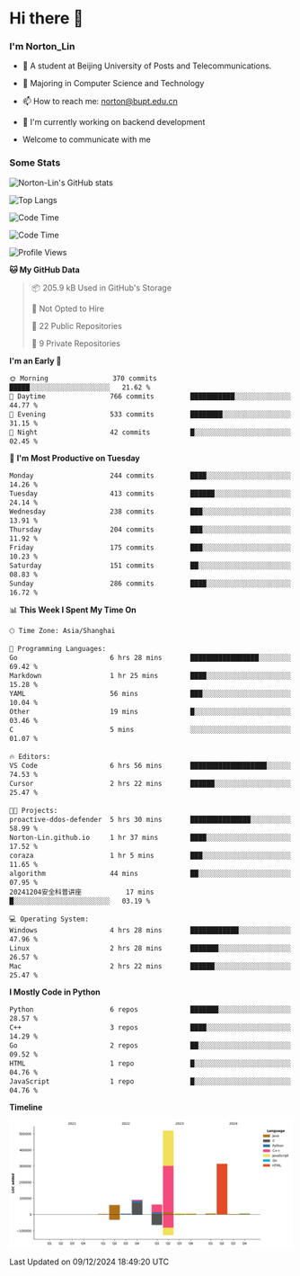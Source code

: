 
# Hi there 👋

### I'm Norton_Lin
- 🏫 A student at Beijing University of Posts and Telecommunications.
- 🌱 Majoring in Computer Science and Technology
- 📫 How to reach me: norton@bupt.edu.cn
- 🌱 I'm currently working on backend development

- Welcome to communicate with me

### Some Stats
![Norton-Lin's GitHub stats](https://github-readme-stats.vercel.app/api?username=Norton-Lin&count_private=true&show_icons=true&theme=radical)

![Top Langs](https://github-readme-stats.vercel.app/api/top-langs/?username=Norton-Lin&langs_count=10&layout=compact)

![Code Time](https://github-readme-stats.vercel.app/api/wakatime?username=Norton_Lin)

<!--START_SECTION:waka-->
![Code Time](http://img.shields.io/badge/Code%20Time-878%20hrs%2033%20mins-blue)

![Profile Views](http://img.shields.io/badge/Profile%20Views-1-blue)

**🐱 My GitHub Data** 

> 📦 205.9 kB Used in GitHub's Storage 
 > 
> 🚫 Not Opted to Hire
 > 
> 📜 22 Public Repositories 
 > 
> 🔑 9 Private Repositories 
 > 
**I'm an Early 🐤** 

```text
🌞 Morning                370 commits         █████░░░░░░░░░░░░░░░░░░░░   21.62 % 
🌆 Daytime                766 commits         ███████████░░░░░░░░░░░░░░   44.77 % 
🌃 Evening                533 commits         ████████░░░░░░░░░░░░░░░░░   31.15 % 
🌙 Night                  42 commits          █░░░░░░░░░░░░░░░░░░░░░░░░   02.45 % 
```
📅 **I'm Most Productive on Tuesday** 

```text
Monday                   244 commits         ████░░░░░░░░░░░░░░░░░░░░░   14.26 % 
Tuesday                  413 commits         ██████░░░░░░░░░░░░░░░░░░░   24.14 % 
Wednesday                238 commits         ███░░░░░░░░░░░░░░░░░░░░░░   13.91 % 
Thursday                 204 commits         ███░░░░░░░░░░░░░░░░░░░░░░   11.92 % 
Friday                   175 commits         ███░░░░░░░░░░░░░░░░░░░░░░   10.23 % 
Saturday                 151 commits         ██░░░░░░░░░░░░░░░░░░░░░░░   08.83 % 
Sunday                   286 commits         ████░░░░░░░░░░░░░░░░░░░░░   16.72 % 
```


📊 **This Week I Spent My Time On** 

```text
🕑︎ Time Zone: Asia/Shanghai

💬 Programming Languages: 
Go                       6 hrs 28 mins       █████████████████░░░░░░░░   69.42 % 
Markdown                 1 hr 25 mins        ████░░░░░░░░░░░░░░░░░░░░░   15.28 % 
YAML                     56 mins             ███░░░░░░░░░░░░░░░░░░░░░░   10.04 % 
Other                    19 mins             █░░░░░░░░░░░░░░░░░░░░░░░░   03.46 % 
C                        5 mins              ░░░░░░░░░░░░░░░░░░░░░░░░░   01.07 % 

🔥 Editors: 
VS Code                  6 hrs 56 mins       ███████████████████░░░░░░   74.53 % 
Cursor                   2 hrs 22 mins       ██████░░░░░░░░░░░░░░░░░░░   25.47 % 

🐱‍💻 Projects: 
proactive-ddos-defender  5 hrs 30 mins       ███████████████░░░░░░░░░░   58.99 % 
Norton-Lin.github.io     1 hr 37 mins        ████░░░░░░░░░░░░░░░░░░░░░   17.52 % 
coraza                   1 hr 5 mins         ███░░░░░░░░░░░░░░░░░░░░░░   11.65 % 
algorithm                44 mins             ██░░░░░░░░░░░░░░░░░░░░░░░   07.95 % 
20241204安全科普讲座           17 mins             █░░░░░░░░░░░░░░░░░░░░░░░░   03.19 % 

💻 Operating System: 
Windows                  4 hrs 28 mins       ████████████░░░░░░░░░░░░░   47.96 % 
Linux                    2 hrs 28 mins       ███████░░░░░░░░░░░░░░░░░░   26.57 % 
Mac                      2 hrs 22 mins       ██████░░░░░░░░░░░░░░░░░░░   25.47 % 
```

**I Mostly Code in Python** 

```text
Python                   6 repos             ███████░░░░░░░░░░░░░░░░░░   28.57 % 
C++                      3 repos             ████░░░░░░░░░░░░░░░░░░░░░   14.29 % 
Go                       2 repos             ██░░░░░░░░░░░░░░░░░░░░░░░   09.52 % 
HTML                     1 repo              █░░░░░░░░░░░░░░░░░░░░░░░░   04.76 % 
JavaScript               1 repo              █░░░░░░░░░░░░░░░░░░░░░░░░   04.76 % 
```



**Timeline**

![Lines of Code chart](https://raw.githubusercontent.com/Norton-Lin/Norton-Lin/main/assets/bar_graph.png)


 Last Updated on 09/12/2024 18:49:20 UTC
<!--END_SECTION:waka-->

